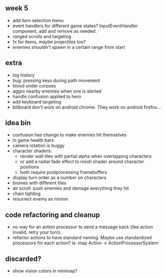 ## week 5
- add item selection menu
- event handlers for different game states? InputEventHandler component, add and remove as needed.
- ranged scrolls and targeting
- fx for items, maybe projectiles too?
- enemies shouldn't spawn in a certain range from start
  
## extra
- log history
- bug: pressing keys during path movement
- blood under corpses
- aggro nearby enemies when one is alerted
- handle confusion applied to hero
- add keyboard targeting
- billboard don't work on android chrome. They work on android firefox...

## idea bin
- confusion has change to make enemies hit themselves
- in game health bars
- camera rotation is buggy
- character shaders:
  - render wall tiles with partial alpha when overlapping characters
  - or add a radial fade effect to mesh shader around character positions
  - both require postprocessing framebuffers
- display turn order as a number on characters
- biomes with different tiles
- air scroll: push enemies and damage everything they hit
- chain lighting
- resurrect enemy as minion

## code refactoring and cleanup
- no way for an action processor to send a message back (like action invalid, retry your turn).
- refactor actions to have standard naming. Maybe use standardized processors for each action? ie. map Action -> ActionProcessorSystem

## discarded?
- show vision colors in minimap?

